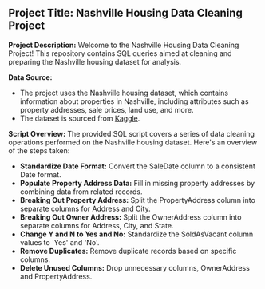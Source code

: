 ## Project Title: Nashville Housing Data Cleaning Project

**Project Description:** Welcome to the Nashville Housing Data Cleaning Project! This repository contains SQL queries aimed at cleaning and preparing the Nashville housing dataset for analysis. 

**Data Source:** 
- The project uses the Nashville housing dataset, which contains information about properties in Nashville, including attributes such as property addresses, sale prices, land use, and more.
- The dataset is sourced from [Kaggle](https://www.kaggle.com/datasets/tmthyjames/nashville-housing-data).

**Script Overview:** The provided SQL script covers a series of data cleaning operations performed on the Nashville housing dataset. Here's an overview of the steps taken:

- **Standardize Date Format:** Convert the SaleDate column to a consistent Date format.
- **Populate Property Address Data:** Fill in missing property addresses by combining data from related records.
- **Breaking Out Property Address:** Split the PropertyAddress column into separate columns for Address and City.
- **Breaking Out Owner Address:** Split the OwnerAddress column into separate columns for Address, City, and State.
- **Change Y and N to Yes and No:** Standardize the SoldAsVacant column values to 'Yes' and 'No'.
- **Remove Duplicates:** Remove duplicate records based on specific columns.
- **Delete Unused Columns:** Drop unnecessary columns, OwnerAddress and PropertyAddress.

